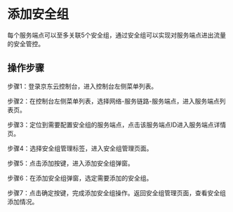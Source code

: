 # 添加安全组

每个服务端点可以至多关联5个安全组，通过安全组可以实现对服务端点进出流量的安全管控。

## 操作步骤

步骤1：登录京东云控制台，进入控制台左侧菜单列表。

步骤2：在控制台左侧菜单列表，选择网络-服务链路-服务端点，进入服务端点列表页。

步骤3：定位到需要配置安全组的服务端点，点击该服务端点ID进入服务端点详情页。

步骤4：选择安全组管理标签，进入安全组管理页面。

步骤5：点击添加按键，进入添加安全组弹窗。

步骤6：在添加安全组弹窗，选定需要添加的安全组。

步骤7：点击确定按键，完成添加安全组操作。返回安全组管理页面，查看安全组添加情况。